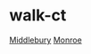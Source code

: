 # walk-ct

[Middlebury](https://citystrides.com/users/43318/cities/187932) [Monroe](https://citystrides.com/users/43318/cities/187940)
